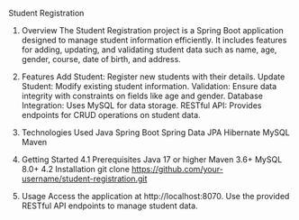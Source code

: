 Student Registration
1. Overview
   The Student Registration project is a Spring Boot application designed to manage student information efficiently. It includes features for adding, updating, and validating student data such as name, age, gender, course, date of birth, and address.

2. Features
   Add Student: Register new students with their details.
   Update Student: Modify existing student information.
   Validation: Ensure data integrity with constraints on fields like age and gender.
   Database Integration: Uses MySQL for data storage.
   RESTful API: Provides endpoints for CRUD operations on student data.
3. Technologies Used
   Java
   Spring Boot
   Spring Data JPA
   Hibernate
   MySQL
   Maven
4. Getting Started
   4.1 Prerequisites
   Java 17 or higher
   Maven 3.6+
   MySQL 8.0+
   4.2 Installation
   git clone https://github.com/your-username/student-registration.git
5. Usage
   Access the application at http://localhost:8070.
   Use the provided RESTful API endpoints to manage student data.
